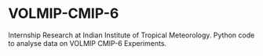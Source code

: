 # VOLMIP-CMIP-6
Internship Research at Indian Institute of Tropical Meteorology. Python code to analyse data on VOLMIP CMIP-6 Experiments. 
